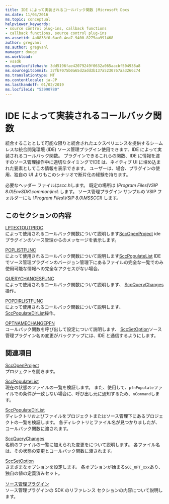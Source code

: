 ```yaml
---
title: IDE によって実装されるコールバック関数 |Microsoft Docs
ms.date: 11/04/2016
ms.topic: conceptual
helpviewer_keywords:
- source control plug-ins, callback functions
- callback functions, source control plug-ins
ms.assetid: 4a8833f0-6ac0-4ea7-9400-8275aa991468
author: gregvanl
ms.author: gregvanl
manager: douge
ms.workload:
- vssdk
ms.openlocfilehash: 3dd5196fae42079249f0632a065aacbf504938a8
ms.sourcegitcommit: 37fb7075b0a65d2add3b137a5230767aa3266c74
ms.translationtype: MT
ms.contentlocale: ja-JP
ms.lasthandoff: 01/02/2019
ms.locfileid: "53990780"
---
```

# <a name="callback-functions-implemented-by-the-ide"></a>IDE によって実装されるコールバック関数
統合することとして可能な限りと統合されたエクスペリエンスを提供するシームレスな統合開発環境 (IDE) ソース管理プラグイン使用できます、IDE によって実装されるコールバック関数。 プラグインできるこれらの関数、IDE に情報を渡すのソース管理操作中に適切なタイミングでIDE は、ネイティブ UI に埋め込まれた要素としてこの情報を表示できます。 ユーザーは、場合、プラグインの使用、独自の UI よりもこのシナリオで断片化の経験を持ちます。  
  
 必要なヘッダー ファイルは*scc.h*します。 既定の場所は *\Program Files\VSIP 8.0\EnvSDK\common\inc\\* します。 ソース管理プラグイン サンプルの VSIP フォルダーにも *\Program Files\VSIP 8.0\MSSCCI\\* します。  
  
## <a name="in-this-section"></a>このセクションの内容  
 [LPTEXTOUTPROC](../extensibility/lptextoutproc.md)  
 によって使用されるコールバック関数について説明します[SccOpenProject](../extensibility/sccopenproject-function.md) ide プラグインのソース管理からのメッセージを表示します。  
  
 [POPLISTFUNC](../extensibility/poplistfunc.md)  
 によって使用されるコールバック関数について説明します[SccPopulateList](../extensibility/sccpopulatelist-function.md) IDE でソース管理プラグインのバージョン管理下にあるファイルの完全な一覧でのみ使用可能な情報への完全なアクセスがない場合。  
  
 [QUERYCHANGESFUNC](../extensibility/querychangesfunc.md)  
 によって使用されるコールバック関数について説明します、 [SccQueryChanges](../extensibility/sccquerychanges-function.md)操作。  
  
 [POPDIRLISTFUNC](../extensibility/popdirlistfunc.md)  
 によって使用されるコールバック関数について説明します、 [SccPopulateDirList](../extensibility/sccpopulatedirlist-function.md)操作。  
  
 [OPTNAMECHANGEPFN](../extensibility/optnamechangepfn.md)  
 コールバック関数を呼び出して設定について説明します、 [SccSetOption](../extensibility/sccsetoption-function.md)ソース管理プラグイン名の変更がバックアップには、IDE と通信するようにします。  
  
## <a name="related-sections"></a>関連項目  
 [SccOpenProject](../extensibility/sccopenproject-function.md)  
 プロジェクトを開きます。  
  
 [SccPopulateList](../extensibility/sccpopulatelist-function.md)  
 現在の状態のファイルの一覧を検証します。 また、使用して、`pfnPopulate`ファイルでの条件が一致しない場合に、呼び出し元に通知するため、`nCommand`します。  
  
 [SccPopulateDirList](../extensibility/sccpopulatedirlist-function.md)  
 ディレクトリおよびファイルをプロジェクトまたはソース管理下にあるプロジェクトの一覧を検証します。 各ディレクトリとファイル名が見つかりましたが、コールバック関数に渡されます。  
  
 [SccQueryChanges](../extensibility/sccquerychanges-function.md)  
 名前のファイルの一覧に加えられた変更をについて説明します。 各ファイル名は、その状態の変更とコールバック関数に渡されます。  
  
 [SccSetOption](../extensibility/sccsetoption-function.md)  
 さまざまなオプションを設定します。 各オプションが始まる`SCC_OPT_xxx`あり、独自の値の定義済みセット。  
  
 [ソース管理プラグイン](../extensibility/source-control-plug-ins.md)  
 ソース管理プラグインの SDK のリファレンス セクションの内容について説明します。